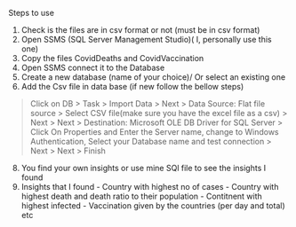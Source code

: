 Steps to use 

1. Check is the files are in csv format or not (must be in csv format)
2. Open SSMS (SQL Server Management Studio)( I, personally use this one)
3. Copy the files CovidDeaths and CovidVaccination
4. Open SSMS connect it to the Database
5. Create a new database (name of your choice)/ Or select an existing one
6. Add the Csv file in data base (if new follow the bellow steps)
> Click on DB > Task > Import Data > Next > Data Source: Flat file source > Select CSV file(make sure you have the excel file as a csv) > Next > Next > Destination: Microsoft OLE DB Driver for SQL Server > Click On Properties and Enter the Server name, change
to Windows Authentication, Select your Database name and test connection > Next > Next > Finish
8. You find your own insights or use mine SQl file to see the insights I found
9. Insights that I found - Country with highest no of cases
                         - Country with highest death and death ratio to their population
                         - Contitnent with highest infected
                         - Vaccination given by the countries (per day and total) etc 
